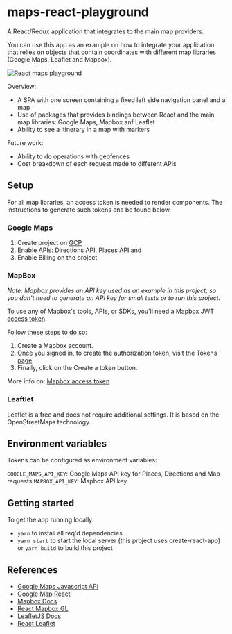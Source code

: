 # maps-react-playground #

A React/Redux application that integrates to the main map providers.

You can use this app as an example on how to integrate your application that relies on objects that contain coordinates with different map libraries (Google Maps, Leaflet and Mapbox).

![React maps playground](docs/react-maps-playground.gif)

Overview:
- A SPA with one screen containing a fixed left side navigation panel and a map
- Use of packages that provides bindings between React and the main map libraries: Google Maps, Mapbox anf Leaflet
- Ability to see a itinerary in a map with markers

Future work:
- Ability to do operations with geofences
- Cost breakdown of each request made to different APIs

## Setup

For all map libraries, an access token is needed to render components. The instructions to generate such tokens cna be found below.

### Google Maps
1. Create project on [GCP](https://cloud.google.com/resource-manager/docs/creating-managing-projects)
2. Enable APIs: Directions API, Places API and 
3. Enable Billing on the project


### MapBox

_Note: Mapbox provides an API key used as an example in this project, so you don't need to generate an API key for small tests or to run this project._

To use any of Mapbox's tools, APIs, or SDKs, you'll need a Mapbox JWT [access token](https://docs.mapbox.com/help/glossary/access-token/).

Follow these steps to do so:
1. Create a Mapbox account.
2. Once you signed in, to create the authorization token, visit the [Tokens page](https://account.mapbox.com/access-tokens/)
3. Finally, click on the Create a token button.

More info on: [Mapbox access token](https://docs.mapbox.com/help/getting-started/access-tokens/)

### Leaftlet

Leaflet is a free and does not require additional settings. It is based on the OpenStreetMaps technology.

## Environment variables

Tokens can be configured as environment variables:

`GOOGLE_MAPS_API_KEY`: Google Maps API key for Places, Directions and Map requests
`MAPBOX_API_KEY`: Mapbox API key

## Getting started

To get the app running locally:

- `yarn` to install all req'd dependencies
- `yarn start` to start the local server (this project uses create-react-app) or `yarn build` to build this project

## References
- [Google Maps Javascript API](https://developers.google.com/maps/documentation/javascript/overview)
- [Google Map React](https://github.com/google-map-react/google-map-react#readme)
- [Mapbox Docs](https://docs.mapbox.com/mapbox-gl-js)
- [React Mapbox GL](https://github.com/visgl/react-map-gl/tree/master/examples)
- [LeafletJS Docs](https://leafletjs.com/reference.html)
- [React Leaflet](https://react-leaflet.js.org/docs/start-installation)
